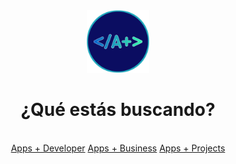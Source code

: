 <center>
<img src="logo.png" alt="AppsPlusLogo" width="100" heigth="100">
<h1>¿Qué estás buscando?</h1> </br>
<a href="#">Apps + Developer</a>
<a href="#">Apps + Business</a>
<a href="#">Apps + Projects</a>
</center>

